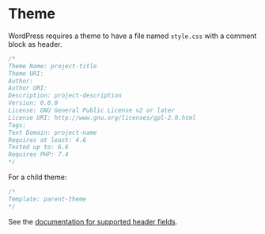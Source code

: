 # Theme

WordPress requires a theme to have a file named `style.css` with a comment block as header.

```css
/*
Theme Name: project-title
Theme URI: 
Author: 
Author URI: 
Description: project-description
Version: 0.0.0
License: GNU General Public License v2 or later
License URI: http://www.gnu.org/licenses/gpl-2.0.html
Tags: 
Text Domain: project-name
Requires at least: 4.6
Tested up to: 6.6
Requires PHP: 7.4
*/
```

For a child theme:

```css
/*
Template: parent-theme
*/
```


See the [documentation for supported header fields](https://developer.wordpress.org/themes/core-concepts/main-stylesheet/#header-fields).
